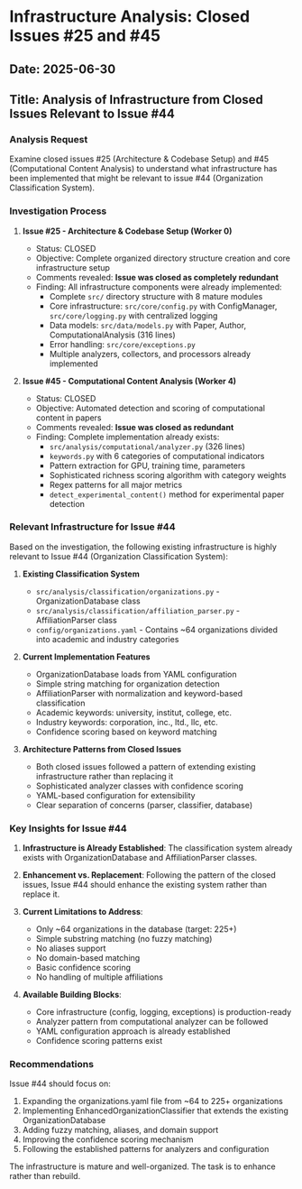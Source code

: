 # Infrastructure Analysis: Closed Issues #25 and #45

## Date: 2025-06-30
## Title: Analysis of Infrastructure from Closed Issues Relevant to Issue #44

### Analysis Request
Examine closed issues #25 (Architecture & Codebase Setup) and #45 (Computational Content Analysis) to understand what infrastructure has been implemented that might be relevant to issue #44 (Organization Classification System).

### Investigation Process

1. **Issue #25 - Architecture & Codebase Setup (Worker 0)**
   - Status: CLOSED 
   - Objective: Complete organized directory structure creation and core infrastructure setup
   - Comments revealed: **Issue was closed as completely redundant**
   - Finding: All infrastructure components were already implemented:
     - Complete `src/` directory structure with 8 mature modules
     - Core infrastructure: `src/core/config.py` with ConfigManager, `src/core/logging.py` with centralized logging
     - Data models: `src/data/models.py` with Paper, Author, ComputationalAnalysis (316 lines)
     - Error handling: `src/core/exceptions.py`
     - Multiple analyzers, collectors, and processors already implemented

2. **Issue #45 - Computational Content Analysis (Worker 4)**
   - Status: CLOSED
   - Objective: Automated detection and scoring of computational content in papers
   - Comments revealed: **Issue was closed as redundant**
   - Finding: Complete implementation already exists:
     - `src/analysis/computational/analyzer.py` (326 lines)
     - `keywords.py` with 6 categories of computational indicators
     - Pattern extraction for GPU, training time, parameters
     - Sophisticated richness scoring algorithm with category weights
     - Regex patterns for all major metrics
     - `detect_experimental_content()` method for experimental paper detection

### Relevant Infrastructure for Issue #44

Based on the investigation, the following existing infrastructure is highly relevant to Issue #44 (Organization Classification System):

1. **Existing Classification System**
   - `src/analysis/classification/organizations.py` - OrganizationDatabase class
   - `src/analysis/classification/affiliation_parser.py` - AffiliationParser class
   - `config/organizations.yaml` - Contains ~64 organizations divided into academic and industry categories

2. **Current Implementation Features**
   - OrganizationDatabase loads from YAML configuration
   - Simple string matching for organization detection
   - AffiliationParser with normalization and keyword-based classification
   - Academic keywords: university, institut, college, etc.
   - Industry keywords: corporation, inc., ltd., llc, etc.
   - Confidence scoring based on keyword matching

3. **Architecture Patterns from Closed Issues**
   - Both closed issues followed a pattern of extending existing infrastructure rather than replacing it
   - Sophisticated analyzer classes with confidence scoring
   - YAML-based configuration for extensibility
   - Clear separation of concerns (parser, classifier, database)

### Key Insights for Issue #44

1. **Infrastructure is Already Established**: The classification system already exists with OrganizationDatabase and AffiliationParser classes.

2. **Enhancement vs. Replacement**: Following the pattern of the closed issues, Issue #44 should enhance the existing system rather than replace it.

3. **Current Limitations to Address**:
   - Only ~64 organizations in the database (target: 225+)
   - Simple substring matching (no fuzzy matching)
   - No aliases support
   - No domain-based matching
   - Basic confidence scoring
   - No handling of multiple affiliations

4. **Available Building Blocks**:
   - Core infrastructure (config, logging, exceptions) is production-ready
   - Analyzer pattern from computational analyzer can be followed
   - YAML configuration approach is already established
   - Confidence scoring patterns exist

### Recommendations

Issue #44 should focus on:
1. Expanding the organizations.yaml file from ~64 to 225+ organizations
2. Implementing EnhancedOrganizationClassifier that extends the existing OrganizationDatabase
3. Adding fuzzy matching, aliases, and domain support
4. Improving the confidence scoring mechanism
5. Following the established patterns for analyzers and configuration

The infrastructure is mature and well-organized. The task is to enhance rather than rebuild.